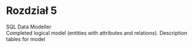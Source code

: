 # Rozdział 5
SQL Data Modeller</br>
Completed logical model (entities with attributes and relations). Description tables for model
